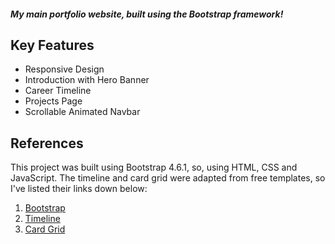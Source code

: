 ##### My main portfolio website, built using the Bootstrap framework!

## Key Features

* Responsive Design
* Introduction with Hero Banner
* Career Timeline
* Projects Page
* Scrollable Animated Navbar

## References

This project was built using Bootstrap 4.6.1, so, using HTML, CSS and JavaScript. The timeline and card grid were adapted from free templates, so I've listed their links down below:

1. [Bootstrap](https://getbootstrap.com/docs/4.6/getting-started/introduction/)
2. [Timeline](https://www.bootdey.com/snippets/view/bs4-my-experience-timeline#html)
3. [Card Grid](https://bootstrapious.com/p/bootstrap-photo-gallery)
